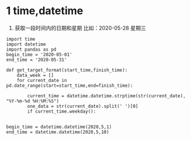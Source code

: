 # 1 time,datetime
1. 获取一段时间内的日期和星期
比如：2020-05-28 星期三
```
import time
import datetime
import pandas as pd
begin_time = '2020-05-01'
end_time = '2020-05-31'

def get_target_format(start_time,finish_time):
	data_week = []
	for current_date in pd.date_range(start=start_time,end=finish_time):
		
		current_time = datetime.datetime.strptime(str(current_date), "%Y-%m-%d %H:%M:%S")
		one_data = str(current_date).split(' ')[0]
		if current_time.weekday():
	

begin_time = datetime.datetime(2020,5,1)
end_time = datetime.datetime(2020,5,10)
	

	

``` 
<!--stackedit_data:
eyJoaXN0b3J5IjpbLTEzNDU2NDkxNjIsMTU5NjU4NzY3LC0xNz
M0MDY0NjkxLDEzOTk2NzY3MDBdfQ==
-->